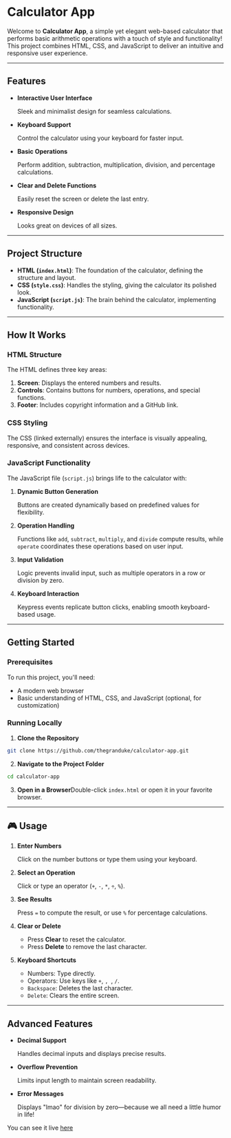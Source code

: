 # Calculator App

Welcome to **Calculator App**, a simple yet elegant web-based calculator that performs basic arithmetic operations with a touch of style and functionality! This project combines HTML, CSS, and JavaScript to deliver an intuitive and responsive user experience.

---

## Features

- **Interactive User Interface**
    
    Sleek and minimalist design for seamless calculations.
    
- **Keyboard Support**
    
    Control the calculator using your keyboard for faster input.
    
- **Basic Operations**
    
    Perform addition, subtraction, multiplication, division, and percentage calculations.
    
- **Clear and Delete Functions**
    
    Easily reset the screen or delete the last entry.
    
- **Responsive Design**
    
    Looks great on devices of all sizes.
    

---

## Project Structure

- **HTML (`index.html`)**: The foundation of the calculator, defining the structure and layout.
- **CSS (`style.css`)**: Handles the styling, giving the calculator its polished look.
- **JavaScript (`script.js`)**: The brain behind the calculator, implementing functionality.

---

## How It Works

### HTML Structure

The HTML defines three key areas:

1. **Screen**: Displays the entered numbers and results.
2. **Controls**: Contains buttons for numbers, operations, and special functions.
3. **Footer**: Includes copyright information and a GitHub link.

### CSS Styling

The CSS (linked externally) ensures the interface is visually appealing, responsive, and consistent across devices.

### JavaScript Functionality

The JavaScript file (`script.js`) brings life to the calculator with:

1. **Dynamic Button Generation**
    
    Buttons are created dynamically based on predefined values for flexibility.
    
2. **Operation Handling**
    
    Functions like `add`, `subtract`, `multiply`, and `divide` compute results, while `operate` coordinates these operations based on user input.
    
3. **Input Validation**
    
    Logic prevents invalid input, such as multiple operators in a row or division by zero.
    
4. **Keyboard Interaction**
    
    Keypress events replicate button clicks, enabling smooth keyboard-based usage.
    

---

## Getting Started

### Prerequisites

To run this project, you'll need:

- A modern web browser
- Basic understanding of HTML, CSS, and JavaScript (optional, for customization)

### Running Locally

1. **Clone the Repository**
    
```bash
git clone https://github.com/thegranduke/calculator-app.git
```
    

2. **Navigate to the Project Folder**

```bash
cd calculator-app
```

3. **Open in a Browser**Double-click `index.html` or open it in your favorite browser.

---

## 🎮 Usage

1. **Enter Numbers**
    
    Click on the number buttons or type them using your keyboard.
    
2. **Select an Operation**
    
    Click or type an operator (`+`, `-`, `*`, `÷`, `%`).
    
3. **See Results**
    
    Press `=` to compute the result, or use `%` for percentage calculations.
    
4. **Clear or Delete**
    - Press **Clear** to reset the calculator.
    - Press **Delete** to remove the last character.
5. **Keyboard Shortcuts**
    - Numbers: Type directly.
    - Operators: Use keys like `+`, ``, ``, `/`.
    - `Backspace`: Deletes the last character.
    - `Delete`: Clears the entire screen.

---

## Advanced Features

- **Decimal Support**
    
    Handles decimal inputs and displays precise results.
    
- **Overflow Prevention**
    
    Limits input length to maintain screen readability.
    
- **Error Messages**
    
    Displays "lmao" for division by zero—because we all need a little humor in life!

You can see it live [here](https://thegranduke.github.io/calculator/)
